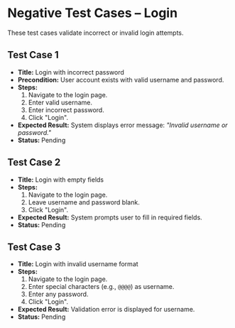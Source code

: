 # Negative Test Cases – Login

These test cases validate incorrect or invalid login attempts.

## Test Case 1
- **Title:** Login with incorrect password  
- **Precondition:** User account exists with valid username and password.  
- **Steps:**  
  1. Navigate to the login page.  
  2. Enter valid username.  
  3. Enter incorrect password.  
  4. Click "Login".  
- **Expected Result:** System displays error message: *"Invalid username or password."*  
- **Status:** Pending

## Test Case 2
- **Title:** Login with empty fields  
- **Steps:**  
  1. Navigate to the login page.  
  2. Leave username and password blank.  
  3. Click "Login".  
- **Expected Result:** System prompts user to fill in required fields.  
- **Status:** Pending

## Test Case 3
- **Title:** Login with invalid username format  
- **Steps:**  
  1. Navigate to the login page.  
  2. Enter special characters (e.g., `@@@@`) as username.  
  3. Enter any password.  
  4. Click "Login".  
- **Expected Result:** Validation error is displayed for username.  
- **Status:** Pending
